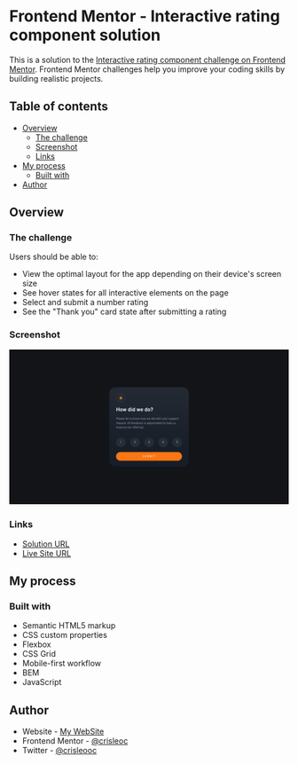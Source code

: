 # Frontend Mentor - Interactive rating component solution

This is a solution to the [Interactive rating component challenge on Frontend Mentor](https://www.frontendmentor.io/challenges/interactive-rating-component-koxpeBUmI). Frontend Mentor challenges help you improve your coding skills by building realistic projects.

## Table of contents

- [Overview](#overview)
  - [The challenge](#the-challenge)
  - [Screenshot](#screenshot)
  - [Links](#links)
- [My process](#my-process)
  - [Built with](#built-with)
- [Author](#author)

## Overview

### The challenge

Users should be able to:

- View the optimal layout for the app depending on their device's screen size
- See hover states for all interactive elements on the page
- Select and submit a number rating
- See the "Thank you" card state after submitting a rating

### Screenshot

![](./images/screenshot.png)


### Links

- [Solution URL](https://github.com/crisleoc/rating-card/)
- [Live Site URL](https://crisleoc.github.io/rating-card/)

## My process

### Built with

- Semantic HTML5 markup
- CSS custom properties
- Flexbox
- CSS Grid
- Mobile-first workflow
- BEM
- JavaScript

## Author

- Website - [My WebSite](https://crisleoc.github.io)
- Frontend Mentor - [@crisleoc](https://www.frontendmentor.io/profile/crisleoc)
- Twitter - [@crisleooc](https://www.twitter.com/crisleooc)